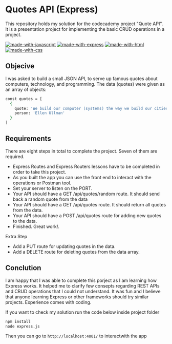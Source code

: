 # Quotes API (Express)

This repository holds my solution for the codecademy project "Quote API".
It is a presentation project for implementing the basic CRUD operations in a project.

[![made-with-javascript](https://img.shields.io/badge/Made%20with-Javascript-green.svg)]()
[![made-with-express](https://img.shields.io/badge/Made%20with-express.js-green.svg)]()
[![made-with-html](https://img.shields.io/badge/Made%20with-HTML-green.svg)]()
[![made-with-css](https://img.shields.io/badge/Made%20with-CSS-green.svg)]()

## Objecive

I was asked to build a small JSON API, to serve up famous quotes about computers, technology, and programming.
The data (quotes) were given as an array of objects:

```sh
const quotes = [
  {
    quote: 'We build our computer (systems) the way we build our cities: over time, without a plan, on top of ruins.',
    person: 'Ellen Ullman'
  }
]
```

## Requirements

There are eight steps in total to complete the project. Seven of them are required.

  - Express Routes and Express Routers lessons have to be completed in order to take this project.
  - As you built the app you can use the front end to interact with the operations or Postman tool.
  - Set your server to listen on the PORT.
  - Your API should have a GET /api/quotes/random route. It should send back a random quote from the data
  - Your API should have a GET /api/quotes route. It should return all quotes from the data.
  - Your API should have a POST /api/quotes route for adding new quotes to the data.
  - Finished. Great work!.
  
  Extra Step
  - Add a PUT route for updating quotes in the data.
  - Add a DELETE route for deleting quotes from the data array.
  
## Conclution

I am happy that I was able to complete this porject as I am learning how Express works. 
It helped me to clarify few consepts regarding REST APIs and CRUD operations that I could not understand.
It was fun and I believe that anyone learning Express or other frameworks should try similar projects.
Experience comes with coding.

If you want to check my solution run the code below inside project folder


```sh
npm install
node express.js
```
Then you can go to ``` http://localhost:4001/ ``` to interactwith the app 



